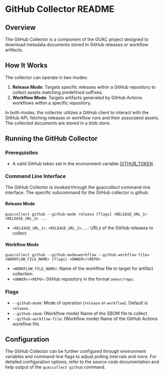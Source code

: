 # GitHub Collector README

## Overview

The GitHub Collector is a component of the GUAC project designed to download metadata documents stored in GitHub releases or workflow artifacts.

## How It Works

The collector can operate in two modes:

1. **Release Mode**: Targets specific releases within a GitHub repository to collect assets matching predefined suffixes.
2. **Workflow Mode**: Targets artifacts generated by GitHub Actions workflows within a specific repository.

In both modes, the collector utilizes a GitHub client to interact with the GitHub API, fetching releases or workflow runs and their associated assets. The collected documents are stored in a blob store.

## Running the GitHub Collector

### Prerequisites

- A valid GitHub token set in the environment variable [GITHUB_TOKEN](https://docs.github.com/en/authentication/keeping-your-account-and-data-secure/managing-your-personal-access-tokens).

### Command Line Interface

The GitHub Collector is invoked through the guaccollect command-line interface. The specific subcommand for the GitHub collector is github.

#### Release Mode

```shell
guaccollect github --github-mode release [flags] <RELEASE_URL_1> <RELEASE_URL_2> ...
```

- `<RELEASE_URL_1>`, `<RELEASE_URL_2>`, ...: URLs of the GitHub releases to collect.

#### Workflow Mode

```shell
guaccollect github --github-mode=workflow --github-workflow-file=<WORKFLOW_FILE_NAME> [flags] <OWNER>/<REPO>
```

- `<WORKFLOW_FILE_NAME>`: Name of the workflow file to target for artifact collection.
- `<OWNER>/<REPO>`: GitHub repository in the format `owner/repo`.

### Flags

- `--github-mode`: Mode of operation (`release` or `workflow`). Default is `release`.
- `--github-sbom`: (Workflow mode) Name of the SBOM file to collect.
- `--github-workflow-file`: (Workflow mode) Name of the GitHub Actions workflow file.

## Configuration

The GitHub Collector can be further configured through environment variables and command-line flags to adjust polling intervals and more. For detailed configuration options, refer to the source code documentation and help output of the `guaccollect github` command.